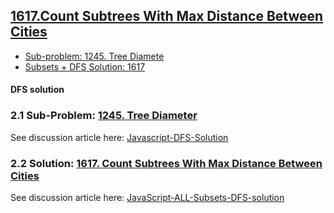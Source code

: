 ## [1617.Count Subtrees With Max Distance Between Cities](#question-1)
- [Sub-problem: 1245. Tree Diamete ](#q2-1)
- [Subsets + DFS Solution: 1617](#q2-2)

<div id="question-1"/>


<div id="q1-1"/>

#### DFS solution

### 2.1 Sub-Problem: [1245. Tree Diameter](https://leetcode.com/problems/tree-diameter/)

See discussion article here:  [Javascript-DFS-Solution](
https://leetcode.com/problems/tree-diameter/discuss/1060450/JavaScript%3A-Run-DFS-twice-with-explanation)

<div id="q1-2"/>

### 2.2 Solution: [1617. Count Subtrees With Max Distance Between Cities](https://leetcode.com/problems/count-subtrees-with-max-distance-between-cities/)

See discussion article here: [JavaScript-ALL-Subsets-DFS-solution](https://leetcode.com/problems/count-subtrees-with-max-distance-between-cities/discuss/1060572/JavaScript%3A-All-Subsets-%2B-DFS-(diameter)-solution)